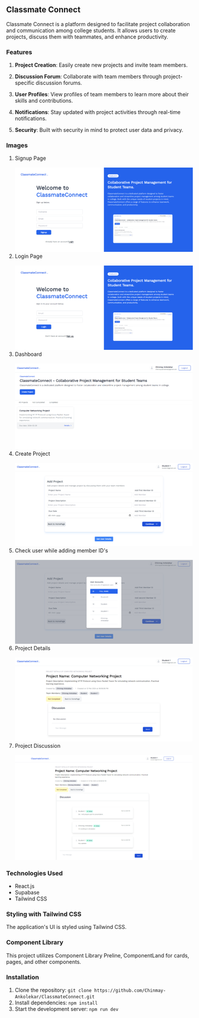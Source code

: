 ## Classmate Connect

Classmate Connect is a platform designed to facilitate project collaboration and communication among college students. It allows users to create projects, discuss them with teammates, and enhance productivity.

### Features

 1. **Project Creation**:
   Easily create new projects and invite team members.

 2. **Discussion Forum**:
   Collaborate with team members through project-specific discussion forums.

 3. **User Profiles**:
   View profiles of team members to learn more about their skills and contributions.

 4. **Notifications**:
   Stay updated with project activities through real-time notifications.

 5. **Security**:
   Built with security in mind to protect user data and privacy.

### Images 
1. Signup Page
   <br/>
   <br/>
   ![signup-page](src/images/signup.png)
2. Login Page
   <br/>
   <br/>
   ![login](src/images/login.png)
3. Dashboard
   <br/>
   <br/>
   ![dashboard](src/images/dashboard.png)
4. Create Project
   <br/>
   <br/>
   ![login](src/images/createProject.png)
5. Check user while adding member ID's
   <br/>
   <br/>
   ![login](src/images/userDetails.png)
6. Project Details
   <br/>
   <br/>
   ![login](src/images/projectDetails.png)
7. Project Discussion
   <br/>
   <br/>
   ![login](src/images/projectDiscussion.png)

### Technologies Used
- React.js
- Supabase
- Tailwind CSS

### Styling with Tailwind CSS
   
The application's UI is styled using Tailwind CSS.

### Component Library

This project utilizes Component Library Preline, ComponentLand for cards, pages, and other components. 

### Installation
1. Clone the repository: `git clone https://github.com/Chinmay-Ankolekar/ClassmateConnect.git` 
2. Install dependencies: `npm install`
4. Start the development server: `npm run dev`
